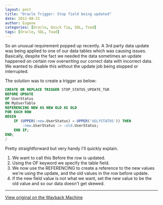 ```yaml
---
layout: post
title: "Oracle Trigger: Stop field being updated"
date: 2012-08-21
author: Eugene
categories: [Oracle, Quick Tip, SQL, Toad]
tags: [Oracle, SQL, Toad]
---
```


So an unusual requirement popped up recently. A 3rd party data update was being applied to one of our data tables which was causing issues. Basically, despite the fact we needed the data sometimes an update happened on certain row overwriting our correct data with incorrect data. We wanted to disable this without the update job being stopped or interrupted.

The solution was to create a trigger as below:

```sql
CREATE OR REPLACE TRIGGER STOP_STATUS_UPDATE_TGR
BEFORE UPDATE
OF UserStatus
ON MyUserTable
REFERENCING NEW AS NEW OLD AS OLD
FOR EACH ROW
BEGIN
    IF (UPPER(:new.UserStatus) = UPPER('UGLYSTATUS')) THEN 
        :new.UserStatus := :old.UserStatus;
    END IF; 
END;
/
```

Pretty straightforward but very handy I'll quickly explain.

1. We want to call this Before the row is updated.
2. Using the OF keyword we specify the table field.
3. We now use the REFERENCING to create a reference to the new values we're using the update, and the old values in the row before update.
4. If the new field value is not what we want, set the new value to be the old value and so our data doesn't get skewed. 

---

[View original on the Wayback Machine](https://web.archive.org/web/20161017025120/http://netawakening.azurewebsites.net/page/7/) 